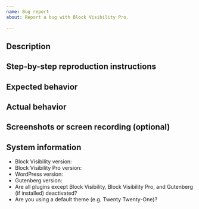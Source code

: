 ```yaml
---
name: Bug report
about: Report a bug with Block Visibility Pro.

---
```


<!--
Please fill out ALL required sections. Bug reports with missing information will
be closed.

Before submitting a bug report:

- Check if the bug has already been fixed by updating Block Visibility, Block Visibility Pro, WordPress and/or Gutenberg (if installed).
- Check if the bug is caused by another plugin by deactivating all plugins except Block Visibility, Block Visibility Pro and Gutenberg (if installed).
- Check if the bug is caused by a theme by activating a default theme e.g. Twenty Twenty.
- Check if the bug has already been reported by searching https://github.com/ndiego/block-visibility-pro-issue-tracker/issues.

If this issue is related to the Block Visibility plugin, please report it at https://github.com/ndiego/block-visibility/issues.

If this is a security issue, please report it directly to info@blockvisibilitywp.com.
-->

## Description
<!-- Please write a brief description of the bug. -->

## Step-by-step reproduction instructions
<!--
Please list the steps needed to reproduce the bug. For example:
1. Go to '...'
2. Click on '...'
3. Scroll down to '...'
-->

## Expected behavior
<!-- Please describe what you expected to happen. -->

## Actual behavior
<!-- Please describe what actually happened. -->

## Screenshots or screen recording (optional)
<!--
If possible, please upload a screenshot or screen recording which demonstrates
the bug.
-->

## System information
- Block Visibility version: <!-- e.g. "1.9.0" -->
- Block Visibility Pro version: <!-- e.g. "1.0.0" or "Not installed" -->
- WordPress version: <!-- e.g. "5.6.0". Find this in Tools → Site Health → Info → WordPress -->
- Gutenberg version: <!-- e.g. "10.0.0" or "Not installed" -->
- Are all plugins except Block Visibility, Block Visibility Pro, and Gutenberg (if installed) deactivated? <!-- "Yes" or "No" -->
- Are you using a default theme (e.g. Twenty Twenty-One)? <!-- "Yes" or "No" -->
